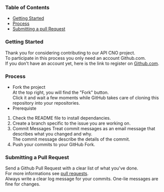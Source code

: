 
### Table of Contents
* [Getting Started]()
* [Process]()
* [Submitting a pull Request]()

### Getting Started
Thank you for considering contributing to our API CNO project.  
To participate in this process you only need an account Github.com.  
If you don't have an account yet, here is the link to register on [Github.com](https://github.com/).

### Process
* Fork the project  
At the top right, you will find the "Fork" button.  
Click it and wait a few moments while GitHub takes care of cloning this repository into your repositories.
* Prerequiste
1. Check the README file to install dependancies.
2. Create a branch specific to the issue you are working on.
3. Commit Messages 
Treat commit messages as an email message that describes what you changed and why.  
The commit message describe the details of the commit.  
4. Push your commits to your GitHub Fork.

### Submitting a Pull Request
Send a Github Pull Request with a clear list of what you've done.  
For more informations see [pull requests](https://docs.github.com/en/github/collaborating-with-issues-and-pull-requests/creating-a-pull-request).  
Always write a clear log message for your commits. One-lie messages are fine for changes. 


